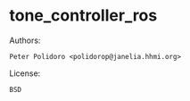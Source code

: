 tone_controller_ros
===================

Authors:

    Peter Polidoro <polidorop@janelia.hhmi.org>

License:

    BSD

